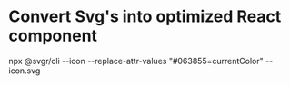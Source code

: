 # Convert Svg's into optimized React component
npx @svgr/cli --icon --replace-attr-values "#063855=currentColor" -- icon.svg
